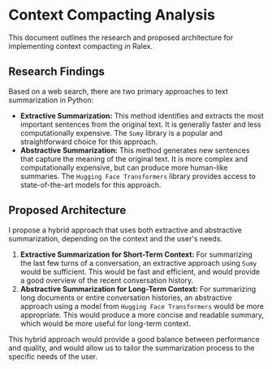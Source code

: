 # Context Compacting Analysis

This document outlines the research and proposed architecture for implementing context compacting in Ralex.

## Research Findings

Based on a web search, there are two primary approaches to text summarization in Python:

*   **Extractive Summarization:** This method identifies and extracts the most important sentences from the original text. It is generally faster and less computationally expensive. The `Sumy` library is a popular and straightforward choice for this approach.
*   **Abstractive Summarization:** This method generates new sentences that capture the meaning of the original text. It is more complex and computationally expensive, but can produce more human-like summaries. The `Hugging Face Transformers` library provides access to state-of-the-art models for this approach.

## Proposed Architecture

I propose a hybrid approach that uses both extractive and abstractive summarization, depending on the context and the user's needs.

1.  **Extractive Summarization for Short-Term Context:** For summarizing the last few turns of a conversation, an extractive approach using `Sumy` would be sufficient. This would be fast and efficient, and would provide a good overview of the recent conversation history.
2.  **Abstractive Summarization for Long-Term Context:** For summarizing long documents or entire conversation histories, an abstractive approach using a model from `Hugging Face Transformers` would be more appropriate. This would produce a more concise and readable summary, which would be more useful for long-term context.

This hybrid approach would provide a good balance between performance and quality, and would allow us to tailor the summarization process to the specific needs of the user.
